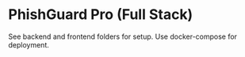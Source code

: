 # PhishGuard Pro (Full Stack)

See backend and frontend folders for setup. Use docker-compose for deployment.
